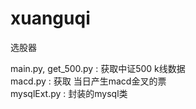 # xuanguqi
选股器

main.py, get_500.py : 获取中证500 k线数据  
macd.py             : 获取 当日产生macd金叉的票  
mysqlExt.py         : 封装的mysql类
